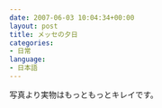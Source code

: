 ```yaml
---
date: 2007-06-03 10:04:34+00:00
layout: post
title: メッセの夕日
categories:
- 日常
language:
- 日本語
---
```


写真より実物はもっともっとキレイです。
